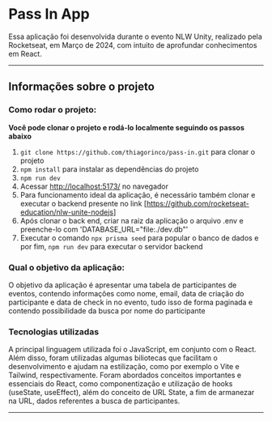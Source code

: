# Pass In App

Essa aplicação foi desenvolvida durante o evento NLW Unity, realizado pela Rocketseat, em Março de 2024, com intuito de aprofundar conhecimentos em React.
<hr>

## Informações sobre o projeto

### Como rodar o projeto:

**Você pode clonar o projeto e rodá-lo localmente seguindo os passos abaixo**

1. `git clone https://github.com/thiagorinco/pass-in.git` para clonar o projeto
2. `npm install` para instalar as dependências do projeto
3. `npm run dev`
4. Acessar [http://localhost:5173/](http://localhost:5173/) no navegador
5. Para funcionamento ideal da aplicação, é necessário também clonar e executar o backend presente no link [https://github.com/rocketseat-education/nlw-unite-nodejs]
6. Após clonar o back end, criar na raiz da aplicação o arquivo .env e preenche-lo com 'DATABASE_URL="file:./dev.db"'
7. Executar o comando `npx prisma seed` para popular o banco de dados e por fim, `npm run dev` para executar o servidor backend

### Qual o objetivo da aplicação:

O objetivo da aplicação é apresentar uma tabela de participantes de eventos, contendo informações como nome, email, data de criação do participante e data de check in no evento, tudo isso de forma paginada e contendo possibilidade da busca por nome do participante


### Tecnologias utilizadas
A principal linguagem utilizada foi o JavaScript, em conjunto com o React. Além disso, foram utilizadas algumas biliotecas que facilitam o desenvolvimento e ajudam na estilização, como por exemplo o Vite e Tailwind, respectivamente. Foram abordados conceitos importantes e essenciais do React, como componentização e utilização de hooks (useState, useEffect), além do conceito de URL State, a fim de armanezar na URL, dados referentes a busca de participantes.

<hr>
